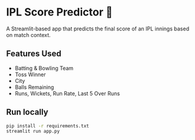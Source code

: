 # IPL Score Predictor 🏏

A Streamlit-based app that predicts the final score of an IPL innings based on match context.

## Features Used
- Batting & Bowling Team
- Toss Winner
- City
- Balls Remaining
- Runs, Wickets, Run Rate, Last 5 Over Runs

## Run locally
```bash
pip install -r requirements.txt
streamlit run app.py
